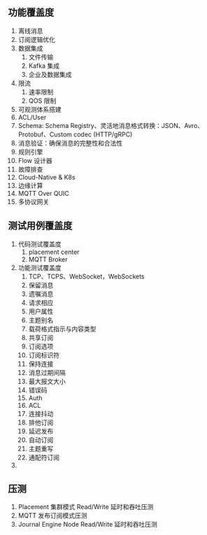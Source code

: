 ## 功能覆盖度
1. 离线消息
2. 订阅逻辑优化
3. 数据集成
   1. 文件传输
   2. Kafka 集成
   3. 企业及数据集成
4. 限流
   1. 速率限制
   2. QOS 限制
5. 可观测体系搭建
6. ACL/User
7. Schema: Schema Registry、灵活地消息格式转换：JSON、Avro、Protobuf、Custom codec (HTTP/gRPC)
8. 消息验证：确保消息的完整性和合法性
9.  规则引擎
10. Flow 设计器
11. 故障排查
12. Cloud-Native & K8s
13. 边缘计算
14. MQTT Over QUIC
15. 多协议网关

## 测试用例覆盖度
1. 代码测试覆盖度
   1. placement center
   2. MQTT Broker
2. 功能测试覆盖度
   1. TCP、TCPS、WebSocket，WebSockets
   2. 保留消息
   3. 遗嘱消息
   4. 请求相应
   5. 用户属性
   6. 主题别名
   7. 载荷格式指示与内容类型
   8. 共享订阅
   9. 订阅选项
   10. 订阅标识符
   11. 保持连接
   12. 消息过期间隔
   13. 最大报文大小
   14. 错误码
   15. Auth
   16. ACL
   17. 连接抖动
   18. 排他订阅
   19. 延迟发布
   20. 自动订阅
   21. 主题重写
   22. 通配符订阅
3.

## 压测
1. Placement 集群模式 Read/Write 延时和吞吐压测
2. MQTT 发布订阅模式压测
3. Journal Engine Node Read/Write 延时和吞吐压测
